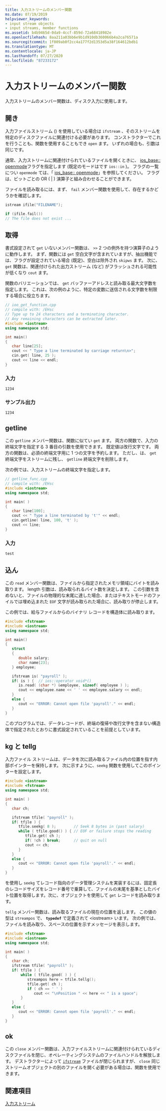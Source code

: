 ```yaml
---
title: 入力ストリームのメンバー関数
ms.date: 07/19/2019
helpviewer_keywords:
- input stream objects
- input streams, member functions
ms.assetid: b4b9465d-0da9-4ccf-859d-72a68418982e
ms.openlocfilehash: 8aa211a03bb6e9b1d910db360066b4a2ca76571a
ms.sourcegitcommit: 1f009ab0f2cc4a177f2d1353d5a38f164612bdb1
ms.translationtype: MT
ms.contentlocale: ja-JP
ms.lasthandoff: 07/27/2020
ms.locfileid: "87233172"
---
```

# <a name="input-stream-member-functions"></a>入力ストリームのメンバー関数

入力ストリームのメンバー関数は、ディスク入力に使用します。

## <a name="open"></a><a name="vclrftheopenfunctionforinputstreamsanchor11"></a>開き

入力ファイルストリーム () を使用している場合は `ifstream` 、そのストリームを特定のディスクファイルに関連付ける必要があります。 コンストラクターでこれを行うことも、関数を使用することもでき `open` ます。 いずれの場合も、引数は同じです。

通常、入力ストリームに関連付けられているファイルを開くときに、 [ios_base:: openmode](../standard-library/ios-base-class.md#openmode)フラグを指定します (既定のモードはです `ios::in` )。 フラグの一覧につい `openmode` ては、「 [ios_base:: openmode](../standard-library/ios-base-class.md#openmode)」を参照してください。 フラグは、ビットごとの OR ( &#124; ) 演算子と組み合わせることができます。

ファイルを読み取るには、まず、 `fail` メンバー関数を使用して、存在するかどうかを確認します。

```cpp
istream ifile("FILENAME");

if (ifile.fail())
// The file does not exist ...
```

## <a name="get"></a><a name="vclrfthegetfunctionanchor12"></a>取得

書式設定されて `get` いないメンバー関数は、 `>>` 2 つの例外を持つ演算子のように動作します。 まず、関数には `get` 空白文字が含まれていますが、抽出機能では、フラグが設定されている場合 (既定)、空白は除外され `skipws` ます。 次に、 `get` 関数は、関連付けられた出力ストリーム (など) がフラッシュされる可能性が低くなり `cout` ます。

関数のバリエーションでは、 `get` バッファーアドレスと読み取る最大文字数を指定します。 これは、次の例のように、特定の変数に送信される文字数を制限する場合に役立ちます。

```cpp
// ioo_get_function.cpp
// compile with: /EHsc
// Type up to 24 characters and a terminating character.
// Any remaining characters can be extracted later.
#include <iostream>
using namespace std;

int main()
{
   char line[25];
   cout << " Type a line terminated by carriage return\n>";
   cin.get( line, 25 );
   cout << line << endl;
}
```

### <a name="input"></a>入力

```Input
1234
```

### <a name="sample-output"></a>サンプル出力

```Output
1234
```

## <a name="getline"></a><a name="vclrfthegetlinefunctionanchor13"></a>getline

この `getline` メンバー関数は、関数に似てい `get` ます。 両方の関数で、入力の終端文字を指定する 3 番目の引数を使用できます。 既定値は改行文字です。 両方の関数は、必須の終端文字用に 1 つの文字を予約します。 ただし、は、 `get` 終端文字をストリームに残し、 `getline` 終端文字を削除します。

次の例では、入力ストリームの終端文字を指定します。

```cpp
// getline_func.cpp
// compile with: /EHsc
#include <iostream>
using namespace std;

int main( )
{
   char line[100];
   cout << " Type a line terminated by 't'" << endl;
   cin.getline( line, 100, 't' );
   cout << line;
}
```

### <a name="input"></a>入力

```Input
test
```

## <a name="read"></a><a name="vclrfthereadfunctionanchor14"></a>込ん

この `read` メンバー関数は、ファイルから指定されたメモリ領域にバイトを読み取ります。 length 引数は、読み取られるバイト数を決定します。 この引数を含めないと、ファイルの物理的な末尾に達した場合、またはテキストモードのファイルでは埋め込まれた `EOF` 文字が読み取られた場合に、読み取りが停止します。

この例では、給与ファイルからのバイナリ レコードを構造体に読み取ります。

```cpp
#include <fstream>
#include <iostream>
using namespace std;

int main()
{
   struct
   {
      double salary;
      char name[23];
   } employee;

   ifstream is( "payroll" );
   if( is ) {  // ios::operator void*()
      is.read( (char *) &employee, sizeof( employee ) );
      cout << employee.name << ' ' << employee.salary << endl;
   }
   else {
      cout << "ERROR: Cannot open file 'payroll'." << endl;
   }
}
```

このプログラムでは、データレコードが、終端の復帰や改行文字を含まない構造体で指定されたとおりに書式設定されていることを前提としています。

## <a name="seekg-and-tellg"></a><a name="vclrftheseekgandtellgfunctionsanchor7"></a>kg と tellg

入力ファイル ストリームは、データを次に読み取るファイル内の位置を指す内部ポインターを保持します。 次に示すように、`seekg` 関数を使用してこのポインターを設定します。

```cpp
#include <iostream>
#include <fstream>
using namespace std;

int main( )
{
   char ch;

   ifstream tfile( "payroll" );
   if( tfile ) {
      tfile.seekg( 8 );        // Seek 8 bytes in (past salary)
      while ( tfile.good() ) { // EOF or failure stops the reading
         tfile.get( ch );
         if( !ch ) break;      // quit on null
         cout << ch;
      }
   }
   else {
      cout << "ERROR: Cannot open file 'payroll'." << endl;
   }
}
```

を使用し `seekg` てレコード指向のデータ管理システムを実装するには、固定長のレコードサイズをレコード番号で乗算して、ファイルの末尾を基準としたバイト位置を取得します。次に、オブジェクトを使用して `get` レコードを読み取ります。

`tellg` メンバー関数は、読み取るファイルの現在の位置を返します。 この値の型は `streampos` で、 **`typedef`** で定義されて \<iostream> います。 次の例では、ファイルを読み取り、スペースの位置を示すメッセージを表示します。

```cpp
#include <fstream>
#include <iostream>
using namespace std;

int main( )
{
   char ch;
   ifstream tfile( "payroll" );
   if( tfile ) {
       while ( tfile.good( ) ) {
          streampos here = tfile.tellg();
          tfile.get( ch );
          if ( ch == ' ' )
             cout << "\nPosition " << here << " is a space";
       }
   }
   else {
      cout << "ERROR: Cannot open file 'payroll'." << endl;
   }
}
```

## <a name="close"></a><a name="vclrftheclosefunctionforinputstreamsanchor15"></a>ok

この `close` メンバー関数は、入力ファイルストリームに関連付けられているディスクファイルを閉じ、オペレーティングシステムのファイルハンドルを解放します。 デストラクターによって [`ifstream`](../standard-library/basic-ifstream-class.md) ファイルが閉じられますが、 `close` 同じストリームオブジェクトの別のファイルを開く必要がある場合は、関数を使用できます。

## <a name="see-also"></a>関連項目

[入力ストリーム](../standard-library/input-streams.md)

